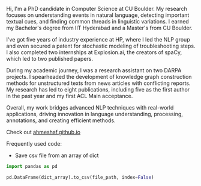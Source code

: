 Hi, I'm a PhD candidate in Computer Science at CU Boulder. My research focuses on understanding events in natural language, detecting important textual cues, and finding common threads in linguistic variations. I earned my Bachelor's degree from IIT Hyderabad and a Master's from CU Boulder.

I've got five years of industry experience at HP, where I led the NLP group and even secured a patent for stochastic modeling of troubleshooting steps. I also completed two internships at Explosion.ai, the creators of spaCy, which led to two published papers.

During my academic journey, I was a research assistant on two DARPA projects. I spearheaded the development of knowledge graph construction methods for unstructured texts from news articles with conflicting reports. My research has led to eight publications, including five as the first author in the past year and my first ACL Main acceptance.

Overall, my work bridges advanced NLP techniques with real-world applications, driving innovation in language understanding, processing, annotations, and creating efficient methods.

Check out [ahmeshaf.github.io](https://ahmeshaf.github.io)

Frequently used code:

- Save csv file from an array of dict
```python
import pandas as pd

pd.DataFrame(dict_array).to_csv(file_path, index=False)

```

<!---
ahmeshaf/ahmeshaf is a ✨ special ✨ repository because its `README.md` (this file) appears on your GitHub profile.
You can click the Preview link to take a look at your changes.
--->
